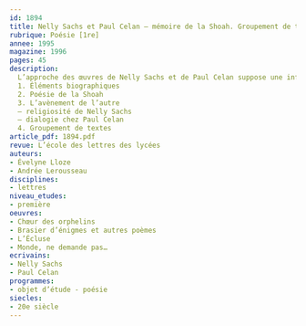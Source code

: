 ```yaml
---
id: 1894
title: Nelly Sachs et Paul Celan – mémoire de la Shoah. Groupement de textes
rubrique: Poésie [1re]
annee: 1995
magazine: 1996
pages: 45
description: 
  L’approche des œuvres de Nelly Sachs et de Paul Celan suppose une information historique préalable sur l’événement de la Shoah qui figure au programme d’histoire. Cependant, malgré les cours d’histoire et les images insoutenables de « Nuit et Brouillard », les élèves n’ont souvent qu’une perception purement factuelle de l’horreur dans laquelle s’ancrent ces œuvres et ne prennent pas la mesure de l’importance qu’Auschwitz revêt pour l’humanité tout entière, en tant qu’échec de la culture et de la civilisation occidentales. Une autre réflexion, une autre « approche » est donc nécessaire – celle qui s’attache non à expliquer l’incompréhensible même, mais qui se rebelle contre la défaillance de l’oubli et tente de retrouver un sens à l’humain.
  1. Éléments biographiques
  2. Poésie de la Shoah
  3. L’avènement de l’autre
  – religiosité de Nelly Sachs
  – dialogie chez Paul Celan
  4. Groupement de textes
article_pdf: 1894.pdf
revue: L’école des lettres des lycées
auteurs:
- Évelyne Lloze
- Andrée Lerousseau
disciplines:
- lettres
niveau_etudes:
- première
oeuvres:
- Chœur des orphelins
- Brasier d’énigmes et autres poèmes
- L’Écluse
- Monde, ne demande pas…
ecrivains:
- Nelly Sachs
- Paul Celan
programmes:
- objet d’étude - poésie
siecles:
- 20e siècle
---
```

